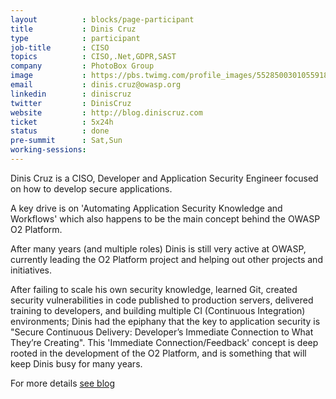 ```yaml
---
layout          : blocks/page-participant
title           : Dinis Cruz
type            : participant
job-title       : CISO
topics          : CISO,.Net,GDPR,SAST
company         : PhotoBox Group
image           : https://pbs.twimg.com/profile_images/552850030105591808/x3i7zK5r_400x400.jpeg
email           : dinis.cruz@owasp.org
linkedin        : diniscruz
twitter         : DinisCruz
website         : http://blog.diniscruz.com
ticket          : 5x24h
status          : done
pre-summit      : Sat,Sun
working-sessions:
---
```



Dinis Cruz is a CISO, Developer and Application Security Engineer focused on how to develop secure applications.

A key drive is on 'Automating Application Security Knowledge and Workflows' which also happens to be the main concept behind the OWASP O2 Platform.

After many years (and multiple roles) Dinis is still very active at OWASP, currently leading the O2 Platform project and helping out other projects and initiatives.

After failing to scale his own security knowledge, learned Git, created security vulnerabilities in code published to production servers, delivered training to developers, and building multiple CI (Continuous Integration) environments; Dinis had the epiphany that the key to application security is "Secure Continuous Delivery: Developer’s Immediate Connection to What They’re Creating". This 'Immediate Connection/Feedback' concept is deep rooted in the development of the O2 Platform, and is something that will keep Dinis busy for many years.

For more details [see blog](http://blog.diniscruz.com/)
